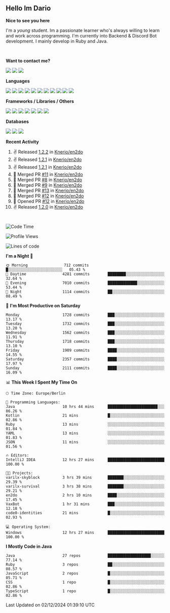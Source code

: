 <h2>Hello Im Dario</h2>

**Nice to see you here**

I'm a *young* student. Im a passionate learner who's always willing to learn and work across
programming. I'm currently into Backend & Discord Bot development. I mainly develop in Ruby and Java.

<br/>

**Want to contact me?**

<a href="https://github.com/knerio"><img src="https://img.shields.io/badge/-Github-blue?style=for-the-badge&logo=github&logoColor=white"/></a> <a href="https://discord.com/users/639416958923702292"><img src="https://img.shields.io/badge/-knerio-blue?style=for-the-badge&logo=discord&logoColor=white"/></a> <a href="https://twitch.tv/dopalos_"><img src="https://img.shields.io/badge/-twitch-blue?style=for-the-badge&logo=twitch&logoColor=white"/></a>

**Languages**

<img src="https://img.shields.io/badge/-HTML-blue?style=for-the-badge&logo=html5&logoColor=white"/> <img src="https://img.shields.io/badge/-CSS-blue?style=for-the-badge&logo=CSS3&logoColor=white"/> <img src="https://img.shields.io/badge/-Javascript-blue?style=for-the-badge&logo=javascript&logoColor=white"/> <img src="https://img.shields.io/badge/-Typescript-blue?style=for-the-badge&logo=TypeScript&logoColor=white"/> <img src="https://img.shields.io/badge/-Java-blue?style=for-the-badge&logo=java&logoColor=white"/> <img src="https://img.shields.io/badge/-Kotlin-blue?style=for-the-badge&logo=kotlin&logoColor=white"/> <img src="https://img.shields.io/badge/-SQL-blue?style=for-the-badge&logo=MYSQL&logoColor=white"/> <img src="https://img.shields.io/badge/-Markdown-blue?style=for-the-badge&logo=Markdown&logoColor=white"/> <img src="https://img.shields.io/badge/-JSON-blue?style=for-the-badge&logo=JSON&logoColor=white"/> <img src="https://img.shields.io/badge/-Git-blue?style=for-the-badge&logo=Git&logoColor=white"/> <img src="https://img.shields.io/badge/-Ruby-blue?style=for-the-badge&logo=Ruby&logoColor=white"/>
<br/>

 **Frameworks / Libraries / Others**

<img src="https://img.shields.io/badge/-Bootstrap-blue?style=for-the-badge&logo=Bootstrap&logoColor=white"/> <img src="https://img.shields.io/badge/-Node.JS-blue?style=for-the-badge&logo=node.js&logoColor=white"/> <img src="https://img.shields.io/badge/-React-blue?style=for-the-badge&logo=React&logoColor=white"/> <img src="https://img.shields.io/badge/-Express-blue?style=for-the-badge&logo=Express&logoColor=white"/> <img src="https://img.shields.io/badge/-Next.Js-blue?style=for-the-badge&logo=Next.Js&logoColor=white"/> <img src="https://img.shields.io/badge/-Ruby_On_Rails-blue?style=for-the-badge&logo=ruby-on-rails&logoColor=white"/> <img src="https://img.shields.io/badge/-JDA-blue?style=for-the-badge&logo=JDA&logoColor=white"/>

**Databases**

<img src="https://img.shields.io/badge/-MongoDB-blue?style=for-the-badge&logo=mongodb&logoColor=white"/> <img src="https://img.shields.io/badge/-MariaDB-blue?style=for-the-badge&logo=MariaDB&logoColor=white"/>
<img src="https://img.shields.io/badge/-PostgreSQL-blue?style=for-the-badge&logo=PostgreSQl&logoColor=white"/>

**Recent Activity**

<!--RECENT_ACTIVITY:start-->
1. ✌️ Released [1.2.2](https://github.com/Knerio/en2do/releases/tag/1.2.2) in [Knerio/en2do](https://github.com/Knerio/en2do)<br>
2. ✌️ Released [1.2.1](https://github.com/Knerio/en2do/releases/tag/1.2.1) in [Knerio/en2do](https://github.com/Knerio/en2do)<br>
3. ✌️ Released [1.2.1](https://github.com/Knerio/en2do/releases/tag/1.2.1) in [Knerio/en2do](https://github.com/Knerio/en2do)<br>
4. 🎉 Merged PR [#11](https://github.com/Knerio/en2do/pull/11) in [Knerio/en2do](https://github.com/Knerio/en2do)<br>
5. 🎉 Merged PR [#8](https://github.com/Knerio/en2do/pull/8) in [Knerio/en2do](https://github.com/Knerio/en2do)<br>
6. 🎉 Merged PR [#9](https://github.com/Knerio/en2do/pull/9) in [Knerio/en2do](https://github.com/Knerio/en2do)<br>
7. 🎉 Merged PR [#13](https://github.com/Knerio/en2do/pull/13) in [Knerio/en2do](https://github.com/Knerio/en2do)<br>
8. 🎉 Merged PR [#12](https://github.com/Knerio/en2do/pull/12) in [Knerio/en2do](https://github.com/Knerio/en2do)<br>
9. 💪 Opened PR [#12](https://github.com/Knerio/en2do/pull/12) in [Knerio/en2do](https://github.com/Knerio/en2do)<br>
10. ✌️ Released [1.2.0](https://github.com/Knerio/en2do/releases/tag/1.2.0) in [Knerio/en2do](https://github.com/Knerio/en2do)<br>
<!--RECENT_ACTIVITY:end-->
 
#

<!--START_SECTION:waka-->
![Code Time](http://img.shields.io/badge/Code%20Time-616%20hrs-blue)

![Profile Views](http://img.shields.io/badge/Profile%20Views-14-blue)

![Lines of code](https://img.shields.io/badge/From%20Hello%20World%20I%27ve%20Written-653.4%20thousand%20lines%20of%20code-blue)

**I'm a Night 🦉** 

```text
🌞 Morning                712 commits         █░░░░░░░░░░░░░░░░░░░░░░░░   05.43 % 
🌆 Daytime                4281 commits        ████████░░░░░░░░░░░░░░░░░   32.64 % 
🌃 Evening                7010 commits        █████████████░░░░░░░░░░░░   53.44 % 
🌙 Night                  1114 commits        ██░░░░░░░░░░░░░░░░░░░░░░░   08.49 % 
```
📅 **I'm Most Productive on Saturday** 

```text
Monday                   1728 commits        ███░░░░░░░░░░░░░░░░░░░░░░   13.17 % 
Tuesday                  1732 commits        ███░░░░░░░░░░░░░░░░░░░░░░   13.20 % 
Wednesday                1562 commits        ███░░░░░░░░░░░░░░░░░░░░░░   11.91 % 
Thursday                 1718 commits        ███░░░░░░░░░░░░░░░░░░░░░░   13.10 % 
Friday                   1909 commits        ████░░░░░░░░░░░░░░░░░░░░░   14.55 % 
Saturday                 2357 commits        ████░░░░░░░░░░░░░░░░░░░░░   17.97 % 
Sunday                   2111 commits        ████░░░░░░░░░░░░░░░░░░░░░   16.09 % 
```


📊 **This Week I Spent My Time On** 

```text
🕑︎ Time Zone: Europe/Berlin

💬 Programming Languages: 
Java                     10 hrs 44 mins      ██████████████████████░░░   86.26 % 
Kotlin                   21 mins             █░░░░░░░░░░░░░░░░░░░░░░░░   02.86 % 
Ruby                     13 mins             ░░░░░░░░░░░░░░░░░░░░░░░░░   01.84 % 
YAML                     13 mins             ░░░░░░░░░░░░░░░░░░░░░░░░░   01.83 % 
JSON                     11 mins             ░░░░░░░░░░░░░░░░░░░░░░░░░   01.56 % 

🔥 Editors: 
IntelliJ IDEA            12 hrs 27 mins      █████████████████████████   100.00 % 

🐱‍💻 Projects: 
varilx-skyblock          3 hrs 39 mins       ███████░░░░░░░░░░░░░░░░░░   29.39 % 
varilx-survival          3 hrs 38 mins       ███████░░░░░░░░░░░░░░░░░░   29.21 % 
en2do                    2 hrs 10 mins       ████░░░░░░░░░░░░░░░░░░░░░   17.45 % 
VaxBot                   1 hr 31 mins        ███░░░░░░░░░░░░░░░░░░░░░░   12.18 % 
code0-identities         21 mins             █░░░░░░░░░░░░░░░░░░░░░░░░   02.93 % 

💻 Operating System: 
Windows                  12 hrs 27 mins      █████████████████████████   100.00 % 
```

**I Mostly Code in Java** 

```text
Java                     27 repos            ███████████████████░░░░░░   77.14 % 
Ruby                     3 repos             ██░░░░░░░░░░░░░░░░░░░░░░░   08.57 % 
JavaScript               2 repos             █░░░░░░░░░░░░░░░░░░░░░░░░   05.71 % 
CSS                      1 repo              █░░░░░░░░░░░░░░░░░░░░░░░░   02.86 % 
TypeScript               1 repo              █░░░░░░░░░░░░░░░░░░░░░░░░   02.86 % 
```




 Last Updated on 02/12/2024 01:39:10 UTC
<!--END_SECTION:waka-->

